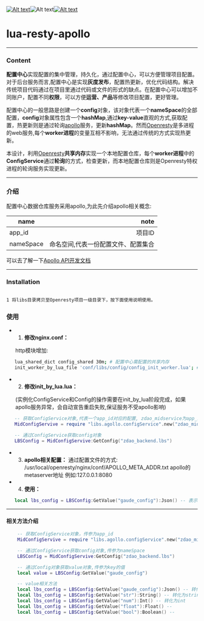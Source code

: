 [![Alt text](https://img.shields.io/static/v1?label=Language&message=lua&color=blue)](http://www.lua.org/)![Alt text](https://img.shields.io/static/v1?label=Release&message=V1.0.0&color=yellow)[![Alt text](https://img.shields.io/static/v1?label=Blog&message=csdn&color=blue)](https://blog.csdn.net/weixin_40783338?spm=1000.2115.3001.5343)



# lua-resty-apollo
------------------------------


### Content

**配置中心**实现配置的集中管理，持久化，通过配置中心，可以方便管理项目配置。对于后台服务而言,配置中心是实现**灰度发布**，配置热更新，优化代码结构。解决传统项目代码通过在项目里通过代码或文件的形式的缺点。在配置中心可以增加不同账户，配置不同**权限**，可以方便**运营、产品**等修改项目配置，更好管理。

配置中心的一般思路是创建一个**config**对象，该对象代表一个**nameSpace**的全部配置，**config**对象属性包含一个**hashMap**,通过**key-value**直观的方式,获取配置，热更新则是通过轮询[apollo](https://github.com/ctripcorp/apollo)服务，更新**hashMap**。然而[Openresty](http://openresty.org/en/)是多进程的web服务,每个**worker进程**的变量互相不影响，无法通过传统的方式实现热更新。

本设计，利用[Openresty](http://openresty.org/en/)**共享内存**实现一个本地配置仓库，每个**worker进程**中的**ConfigService**通过**轮询**的方式，检查更新，而本地配置仓库则是Openresty特权进程的轮询服务实现更新。

-------------------

### 介绍

配置中心数据仓库服务采用apollo,为此先介绍apollo相关概念:

| name             |       note | 
| ------------------------------ | ---------:| 
| app_id       | 项目ID |
| nameSpace         |     命名空间,代表一份配置文件、配置集合 | 

可以去了解一下[Apollo API开发文档](https://ctripcorp.github.io/apollo/#/zh/usage/other-language-client-user-guide)

--------------------------------------

### Installation

```bash

1 将libs目录拷贝至Openresty项目一级目录下，按下面使用说明使用。

```

### 使用


- 1. **修改nginx.conf：**
 
   http模块增加:

```bash
   lua_shared_dict config_shared 30m; # 配置中心需配置的共享内存
   init_worker_by_lua_file 'conf/libs/config/config_init_worker.lua'; # 启动相关定时服务
```
            
- 2. **修改init_by_lua.lua：**
 
   (实例化ConfigService和Config的操作需要在init_by_lua阶段完成，如果apollo服务异常，会自动宣告重启失败,保证服务不受apollo影响)


```lua
   -- 获取ConfigService对象,代表一个app_id对应的配置, zdao_midservice为app_id，为全局变量
   MidConfigServive = require "libs.agollo.configService".new("zdao_midservice")
  
   -- 通过ConfigService获取config对象
   LBSConfig = MidConfigServive:GetConfig("zdao_backend.lbs")

```

- 3. **apollo相关配置：**
   通过配置文件的方式:
       /usr/local/openresty/nginx/conf/APOLLO_META_ADDR.txt apollo的metaserver地址 例如:127.0.0.1:8080

- 4. **使用：**
   
```lua 
   local lbs_config = LBSConfig:GetValue("gaude_config"):Json() -- 表示获取nameSpace为zdao_backend.lbs下gaude_config的值,并转化为json对象
```

---------------

#### 相关方法介绍

```lua
    -- 获取ConfigService对象，传参为app_id
    MidConfigServive = require "libs.agollo.configService".new("zdao_midservice")

    -- 通过ConfigService获取config对象,传参为nameSpace
    LBSConfig = MidConfigServive:GetConfig("zdao_backend.lbs")

    -- 通过Config对象获取value对象,传参为key的值
    local value = LBSConfig:GetValue("gaude_config")

    -- value相关方法
    local lbs_config = LBSConfig:GetValue("gaude_config"):Json() -- 转化为table
    local lbs_config = LBSConfig:GetValue("str"):String() -- 转化为string
    local lbs_config = LBSConfig:GetValue("num"):Int() -- 转化为int
    local lbs_config = LBSConfig:GetValue("float"):Float() -- 
    local lbs_config = LBSConfig:GetValue("bool"):Boolean() -- 
```


      